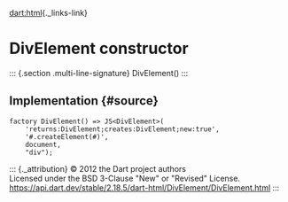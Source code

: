 [dart:html](../../dart-html/dart-html-library){._links-link}

DivElement constructor
======================

::: {.section .multi-line-signature}
DivElement()
:::

Implementation {#source}
--------------

``` {.language-dart data-language="dart"}
factory DivElement() => JS<DivElement>(
    'returns:DivElement;creates:DivElement;new:true',
    '#.createElement(#)',
    document,
    "div");
```

::: {._attribution}
© 2012 the Dart project authors\
Licensed under the BSD 3-Clause \"New\" or \"Revised\" License.\
<https://api.dart.dev/stable/2.18.5/dart-html/DivElement/DivElement.html>
:::

